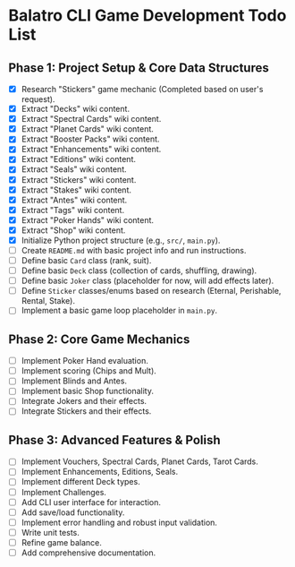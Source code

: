 # Balatro CLI Game Development Todo List

## Phase 1: Project Setup & Core Data Structures

- [x] Research "Stickers" game mechanic (Completed based on user's request).
- [x] Extract "Decks" wiki content.
- [x] Extract "Spectral Cards" wiki content.
- [x] Extract "Planet Cards" wiki content.
- [x] Extract "Booster Packs" wiki content.
- [x] Extract "Enhancements" wiki content.
- [x] Extract "Editions" wiki content.
- [x] Extract "Seals" wiki content.
- [x] Extract "Stickers" wiki content.
- [x] Extract "Stakes" wiki content.
- [x] Extract "Antes" wiki content.
- [x] Extract "Tags" wiki content.
- [x] Extract "Poker Hands" wiki content.
- [x] Extract "Shop" wiki content.
- [x] Initialize Python project structure (e.g., `src/`, `main.py`).
- [ ] Create `README.md` with basic project info and run instructions.
- [ ] Define basic `Card` class (rank, suit).
- [ ] Define basic `Deck` class (collection of cards, shuffling, drawing).
- [ ] Define basic `Joker` class (placeholder for now, will add effects later).
- [ ] Define `Sticker` classes/enums based on research (Eternal, Perishable, Rental, Stake).
- [ ] Implement a basic game loop placeholder in `main.py`.

## Phase 2: Core Game Mechanics

- [ ] Implement Poker Hand evaluation.
- [ ] Implement scoring (Chips and Mult).
- [ ] Implement Blinds and Antes.
- [ ] Implement basic Shop functionality.
- [ ] Integrate Jokers and their effects.
- [ ] Integrate Stickers and their effects.

## Phase 3: Advanced Features & Polish

- [ ] Implement Vouchers, Spectral Cards, Planet Cards, Tarot Cards.
- [ ] Implement Enhancements, Editions, Seals.
- [ ] Implement different Deck types.
- [ ] Implement Challenges.
- [ ] Add CLI user interface for interaction.
- [ ] Add save/load functionality.
- [ ] Implement error handling and robust input validation.
- [ ] Write unit tests.
- [ ] Refine game balance.
- [ ] Add comprehensive documentation.
